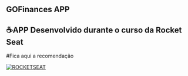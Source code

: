 ## GOFinances APP

## ☕APP Desenvolvido durante o curso da Rocket Seat

#Fica aqui a recomendação 

[![ROCKETSEAT](https://img.shields.io/badge/perfil%20-%23323330.svg?&style=for-the-badge&logo=perfil&logoColor=black&color=FF0080)](https://www.rocketseat.com.br/ignite)
